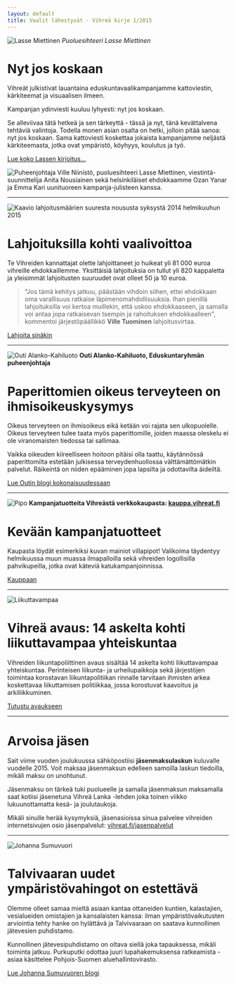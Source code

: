 ```yaml
---
layout: default
title: Vaalit lähestyvät - Vihreä kirje 1/2015
---
```


![Lasse Miettinen](../../../images/newsletter/lasse.jpg)
*Puoluesihteeri Lasse Miettinen*

# Nyt jos koskaan
Vihreät julkistivat lauantaina eduskuntavaalikampanjamme kattoviestin, kärkiteemat ja visuaalisen ilmeen.

Kampanjan ydinviesti kuuluu lyhyesti: nyt jos koskaan.

Se alleviivaa tätä hetkeä ja sen tärkeyttä - tässä ja nyt, tänä kevättalvena tehtäviä valintoja. Todella monen asian osalta on hetki, jolloin pitää sanoa: nyt jos koskaan. Sama kattoviesti koskettaa jokaista kampanjamme neljästä kärkiteemasta, jotka ovat ympäristö, köyhyys, koulutus ja työ.

[Lue koko Lassen kirjoitus...](http://xx)


![Puheenjohtaja Ville Niinistö, puoluesihteeri Lasse Miettinen, viestintä-suunnittelija Anita Nousiainen sekä helsinkiläiset ehdokkaamme Ozan Yanar ja Emma Kari uunituoreen kampanja-julisteen kanssa.](../../../images/newsletter/koulujuliste.jpg)

-------------------------------------------------------------------------

![Kaavio lahjoitusmäärien suuresta noususta syksystä 2014 helmikuuhun 2015](../../../images/newsletter/lahjoitukset.png)

# Lahjoituksilla kohti vaalivoittoa
Te Vihreiden kannattajat olette lahjoittaneet jo huikeat yli 81 000 euroa vihreille ehdokkaillemme. Yksittäisiä lahjoituksia on tullut yli 820 kappaletta ja yleisimmät lahjoitusten suuruudet ovat olleet 50 ja 10 euroa. 

> "Jos tämä kehitys jatkuu, päästään vihdoin siihen, ettei ehdokkaan oma varallisuus ratkaise läpimenomahdollisuuksia. Ihan pienillä lahjoituksilla voi kertoa muillekin, että uskoo ehdokkaaseen, ja samalla voi antaa jopa ratkaisevan tsempin ja rahoituksen ehdokkaalleen", kommentoi järjestöpäällikkö **Ville Tuominen** lahjoitusvirtaa.

[Lahjoita sinäkin](http://xx)


-------------------------------------------------------------------------

![Outi Alanko-Kahiluoto](../../../images/newsletter/outi.jpg)
**Outi Alanko-Kahiluoto, Eduskuntaryhmän puheenjohtaja**

# Paperittomien oikeus terveyteen on ihmisoikeuskysymys
Oikeus terveyteen on ihmisoikeus eikä ketään voi rajata sen ulkopuolelle. Oikeus terveyteen tulee taata myös paperittomille, joiden maassa oleskelu ei ole viranomaisten tiedossa tai sallimaa. 

Vaikka oikeuden kiireelliseen hoitoon pitäisi olla taattu, käytännössä paperittomilta estetään julkisessa terveydenhuollossa välttämättömätkin palvelut. Räikeintä on niiden epääminen jopa lapsilta ja odottavilta äideiltä. 


[Lue Outin blogi kokonaisuudessaan](http://xsd)

-------------------------------------------------------------------------
![Pipo](../../../images/newsletter/pipo.jpg)
**Kampanjatuotteita Vihreästä verkkokaupasta: [kauppa.vihreat.fi](https://kauppa.vihreat.fi)**

# Kevään kampanjatuotteet

Kaupasta löydät esimerkiksi kuvan mainiot villapipot! Valikoima täydentyy helmikuussa muun muassa ilmapalloilla sekä vihreiden logollisilla pahvikupeilla, jotka ovat käteviä katukampanjoinnissa.

[Kauppaan](https://kauppa.vihreat.fi/)

-------------------------------------------------------------------------

![Liikuttavampaa](../../../images/newsletter/liikuttavampaa.jpg)

# Vihreä avaus: 14 askelta kohti liikuttavampaa yhteiskuntaa
Vihreiden liikuntapoliittinen avaus sisältää 14 askelta kohti liikuttavampaa yhteiskuntaa. Perinteisen liikunta- ja urheilupaikkoja sekä järjestöjen toimintaa korostavan liikuntapolitiikan rinnalle tarvitaan ihmisten arkea koskettavaa liikuttamisen politiikkaa, jossa korostuvat kaavoitus ja arkiliikkuminen.

[Tutustu avaukseen](http://sss)

-------------------------------------------------------------------------

# Arvoisa jäsen

Sait viime vuoden joulukuussa sähköpostiisi **jäsenmaksulaskun** kuluvalle vuodelle 2015. Voit maksaa jäsenmaksun edelleen samoilla laskun tiedoilla, mikäli maksu on unohtunut.

Jäsenmaksu on tärkeä tuki puolueelle ja samalla jäsenmaksun maksamalla saat kotiisi jäsenetuna Vihreä Lanka -lehden joka toinen viikko lukuunottamatta kesä- ja joulutaukoja.

Mikäli sinulle herää kysymyksiä, jäsenasioissa sinua palvelee vihreiden internetsivujen osio jäsenpalvelut: [vihreat.fi/jasenpalvelut](http://vihreat.fi/jasenpalvelut)

-------------------------------------------------------------------------

![Johanna Sumuvuori](../../../images/newsletter/johanna.jpg)

# Talvivaaran uudet ympäristövahingot on estettävä
Olemme olleet samaa mieltä asiaan kantaa ottaneiden kuntien, kalastajien, vesialueiden omistajien ja kansalaisten kanssa: ilman ympäristövaikutusten arviointia tehty hanke on hylättävä ja Talvivaaraan on saatava kunnollinen jätevesien puhdistamo.

Kunnollinen jätevesipuhdistamo on oltava siellä joka tapauksessa, mikäli toiminta jatkuu. Purkuputki odottaa juuri lupahakemuksensa ratkeamista - asiaa käsittelee Pohjois-Suomen aluehallintovirasto.

[Lue Johanna Sumuvuoren blogi](http://aa)
